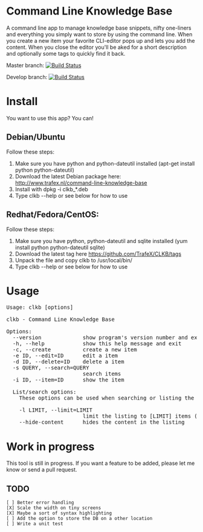 Command Line Knowledge Base
===========================
A command line app to manage knowledge base snippets, nifty one-liners and everything you simply want to store by using the command line.
When you create a new item your favorite CLI-editor pops up and lets you add the content. When you close the editor you'll be aked for a short description and optionally some tags to quickly find it back.

Master branch: [![Build Status](https://travis-ci.org/TrafeX/CLKB.png?branch=master)](https://travis-ci.org/TrafeX/CLKB)

Develop branch: [![Build Status](https://travis-ci.org/TrafeX/CLKB.png?branch=develop)](https://travis-ci.org/TrafeX/CLKB)

Install
=======
You want to use this app? You can!

Debian/Ubuntu
-------------
Follow these steps:

1. Make sure you have python and python-dateutil installed (apt-get install python python-dateutil)
2. Download the latest Debian package here: <http://www.trafex.nl/command-line-knowledge-base>
3. Install with dpkg -i clkb_*.deb
4. Type clkb --help or see below for how to use

Redhat/Fedora/CentOS:
-------------
Follow these steps:

1. Make sure you have python, python-dateutil and sqlite installed (yum install python python-dateutil sqlite)
2. Download the latest tag here <https://github.com/TrafeX/CLKB/tags>
3. Unpack the file and copy clkb to /usr/local/bin/
4. Type clkb --help or see below for how to use

Usage
=====

<pre>
Usage: clkb [options]

clkb - Command Line Knowledge Base

Options:
  --version             show program's version number and exit
  -h, --help            show this help message and exit
  -c, --create          create a new item
  -e ID, --edit=ID      edit a item
  -d ID, --delete=ID    delete a item
  -s QUERY, --search=QUERY
                        search items
  -i ID, --item=ID      show the item

  List/search options:
    These options can be used when searching or listing the items

    -l LIMIT, --limit=LIMIT
                        limit the listing to [LIMIT] items (default 50)
    --hide-content      hides the content in the listing
</pre>

Work in progress
================
This tool is still in progress. If you want a feature to be added, please let me know or send a pull request.

TODO
----
    [ ] Better error handling
    [X] Scale the width on tiny screens
    [X] Maybe a sort of syntax highlighting
    [ ] Add the option to store the DB on a other location
    [ ] Write a unit test
